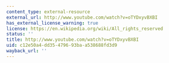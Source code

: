 ```yaml
---
content_type: external-resource
external_url: http://www.youtube.com/watch?v=oTYDxyvBXBI
has_external_license_warning: true
license: https://en.wikipedia.org/wiki/All_rights_reserved
status: ''
title: http://www.youtube.com/watch?v=oTYDxyvBXBI
uid: c12e50a4-dd35-4796-93ba-a538688fd3d9
wayback_url: ''
---
```

